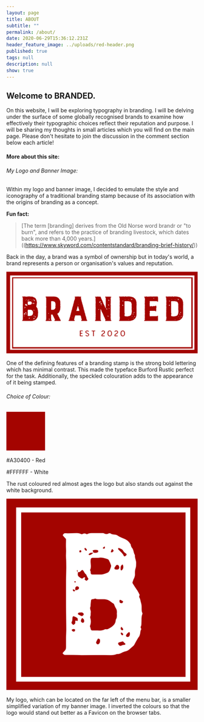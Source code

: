 ```yaml
---
layout: page
title: ABOUT
subtitle: ""
permalink: /about/
date: 2020-06-29T15:36:12.231Z
header_feature_image: ../uploads/red-header.png
published: true
tags: null
description: null
show: true
---
```

## Welcome to BRANDED. 

On this website, I will be exploring typography in branding. I will be delving under the surface of some globally recognised brands to examine how effectively their typographic choices reflect their reputation and purpose. I will be sharing my thoughts in small articles which you will find on the main page. Please don't hesitate to join the discussion in the comment section below each article!

#### More about this site:

###### My Logo and Banner Image:

Within my logo and banner image, I decided to emulate the style and iconography of a traditional branding stamp because of its association with the origins of branding as a concept. 

**Fun fact:**

> \[The term [branding] derives from the Old Norse word brandr or "to burn", and refers to the practice of branding livestock, which dates back more than 4,000 years.]((https://www.skyword.com/contentstandard/branding-brief-history/)) 

Back in the day, a brand was a symbol of ownership but in today's world, a brand represents a person or organisation's values and reputation. 

![Banner image](../uploads/branded-final-logo-cropped.png "Banner Image")

One of the defining features of a branding stamp is the strong bold lettering which has minimal contrast. This made the typeface Burford Rustic perfect for the task. Additionally, the speckled colouration adds to the appearance of it being stamped. 

###### Choice of Colour:

![Colour Swatch](../uploads/red-colour-swatch.png "Colour Swatch")

\#A30400 - Red 

\#FFFFFF - White 

The rust coloured red almost ages the logo but also stands out against the white background. 

![Logo](../uploads/favicon-cropped.png "Logo")

My logo, which can be located on the far left of the menu bar, is a smaller simplified variation of my banner image. I inverted the colours so that the logo would stand out better as a Favicon on the browser tabs.
